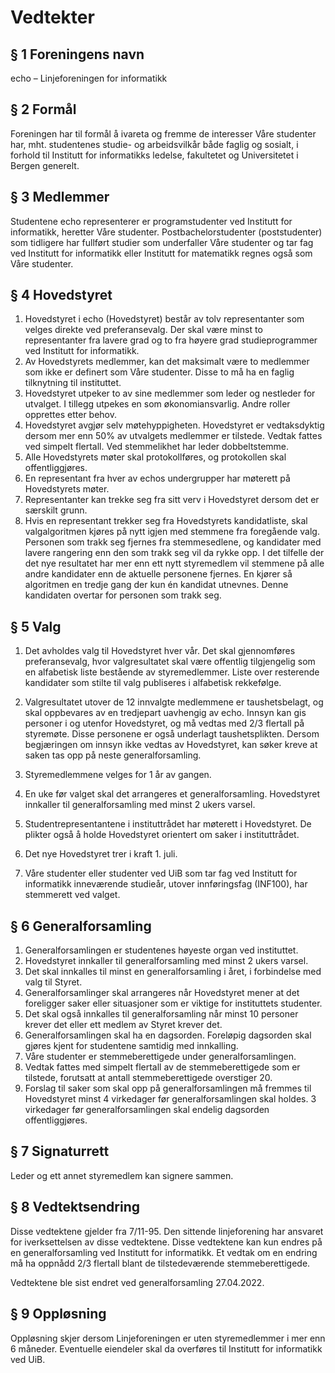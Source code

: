 # Vedtekter

## § 1 Foreningens navn

echo – Linjeforeningen for informatikk

## § 2 Formål

Foreningen har til formål å ivareta og fremme de interesser Våre studenter har, mht.
studentenes studie- og arbeidsvilkår både faglig og sosialt, i forhold til Institutt for informatikks
ledelse, fakultetet og Universitetet i Bergen generelt.

## § 3 Medlemmer

Studentene echo representerer er programstudenter ved Institutt for informatikk, heretter
Våre studenter. Postbachelorstudenter (poststudenter) som tidligere har fullført studier som
underfaller Våre studenter og tar fag ved Institutt for informatikk eller Institutt for matematikk
regnes også som Våre studenter.

## § 4 Hovedstyret

1. Hovedstyret i echo (Hovedstyret) består av tolv representanter som velges direkte ved
   preferansevalg. Der skal være minst to representanter fra lavere grad og to fra høyere
   grad studieprogrammer ved Institutt for informatikk.
2. Av Hovedstyrets medlemmer, kan det maksimalt være to medlemmer som ikke er
   definert som Våre studenter. Disse to må ha en faglig tilknytning til instituttet.
3. Hovedstyret utpeker to av sine medlemmer som leder og nestleder for utvalget. I
   tillegg utpekes en som økonomiansvarlig. Andre roller opprettes etter behov.
4. Hovedstyret avgjør selv møtehyppigheten. Hovedstyret er vedtaksdyktig dersom mer
   enn 50% av utvalgets medlemmer er tilstede. Vedtak fattes ved simpelt flertall. Ved
   stemmelikhet har leder dobbeltstemme.
5. Alle Hovedstyrets møter skal protokollføres, og protokollen skal offentliggjøres.
6. En representant fra hver av echos undergrupper har møterett på Hovedstyrets møter.
7. Representanter kan trekke seg fra sitt verv i Hovedstyret dersom det er særskilt grunn.
8. Hvis en representant trekker seg fra Hovedstyrets kandidatliste, skal valgalgoritmen
   kjøres på nytt igjen med stemmene fra foregående valg. Personen som trakk seg
   fjernes fra stemmesedlene, og kandidater med lavere rangering enn den som trakk
   seg vil da rykke opp. I det tilfelle der det nye resultatet har mer enn ett nytt
   styremedlem vil stemmene på alle andre kandidater enn de aktuelle personene
   fjernes. En kjører så algoritmen en tredje gang der kun én kandidat utnevnes. Denne
   kandidaten overtar for personen som trakk seg.

## § 5 Valg

1. Det avholdes valg til Hovedstyret hver vår. Det skal gjennomføres preferansevalg,
   hvor valgresultatet skal være offentlig tilgjengelig som en alfabetisk liste bestående av
   styremedlemmer. Liste over resterende kandidater som stilte til valg publiseres i
   alfabetisk rekkefølge.

2. Valgresultatet utover de 12 innvalgte medlemmene er taushetsbelagt, og skal
   oppbevares av en tredjepart uavhengig av echo. Innsyn kan gis personer i og utenfor
   Hovedstyret, og må vedtas med 2/3 flertall på styremøte. Disse personene er også
   underlagt taushetsplikten. Dersom begjæringen om innsyn ikke vedtas av
   Hovedstyret, kan søker kreve at saken tas opp på neste generalforsamling.

3. Styremedlemmene velges for 1 år av gangen.

4. En uke før valget skal det arrangeres et generalforsamling. Hovedstyret innkaller til
   generalforsamling med minst 2 ukers varsel.

5. Studentrepresentantene i instituttrådet har møterett i Hovedstyret. De plikter også å
   holde Hovedstyret orientert om saker i instituttrådet.
6. Det nye Hovedstyret trer i kraft 1. juli.
7. Våre studenter eller studenter ved UiB som tar fag ved Institutt for informatikk
   inneværende studieår, utover innføringsfag (INF100), har stemmerett ved valget.

## § 6 Generalforsamling

1. Generalforsamlingen er studentenes høyeste organ ved instituttet.
2. Hovedstyret innkaller til generalforsamling med minst 2 ukers varsel.
3. Det skal innkalles til minst en generalforsamling i året, i forbindelse med valg til Styret.
4. Generalforsamlinger skal arrangeres når Hovedstyret mener at det foreligger saker
   eller situasjoner som er viktige for instituttets studenter.
5. Det skal også innkalles til generalforsamling når minst 10 personer krever det eller ett
   medlem av Styret krever det.
6. Generalforsamlingen skal ha en dagsorden. Foreløpig dagsorden skal gjøres kjent for
   studentene samtidig med innkalling.
7. Våre studenter er stemmeberettigede under generalforsamlingen.
8. Vedtak fattes med simpelt flertall av de stemmeberettigede som er tilstede, forutsatt at
   antall stemmeberettigede overstiger 20.
9. Forslag til saker som skal opp på generalforsamlingen må fremmes til Hovedstyret
   minst 4 virkedager før generalforsamlingen skal holdes. 3 virkedager før
   generalforsamlingen skal endelig dagsorden offentliggjøres.

## § 7 Signaturrett

Leder og ett annet styremedlem kan signere sammen.

## § 8 Vedtektsendring

Disse vedtektene gjelder fra 7/11-95. Den sittende linjeforening har ansvaret for iverksettelsen
av disse vedtektene.
Disse vedtektene kan kun endres på en generalforsamling ved Institutt for informatikk. Et
vedtak om en endring må ha oppnådd 2/3 flertall blant de tilstedeværende
stemmeberettigede.

Vedtektene ble sist endret ved generalforsamling 27.04.2022.

## § 9 Oppløsning

Oppløsning skjer dersom Linjeforeningen er uten styremedlemmer i mer enn 6 måneder.
Eventuelle eiendeler skal da overføres til Institutt for informatikk ved UiB.
